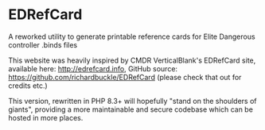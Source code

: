 # EDRefCard
A reworked utility to generate printable reference cards for Elite Dangerous controller .binds files

This website was heavily inspired by CMDR VerticalBlank's EDRefCard site, available here: http://edrefcard.info, GitHub source: https://github.com/richardbuckle/EDRefCard (please check that out for credits etc.)

This version, rewritten in PHP 8.3+ will hopefully "stand on the shoulders of giants", providing a more maintainable and secure codebase which can be hosted in more places.
